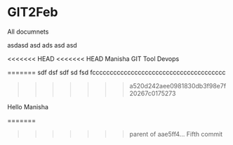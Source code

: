 # GIT2Feb
All documnets 

asdasd
asd
ads
asd
asd

<<<<<<< HEAD
<<<<<<< HEAD
Manisha
GIT Tool
Devops

=======
sdf
dsf
sdf
sd
fsd
fcccccccccccccccccccccccccccccccccccccc
>>>>>>> a520d242aee0981830db3f98e7f20267c0175273


Hello Manisha 

=======
>>>>>>> parent of aae5ff4... Fifth commit
